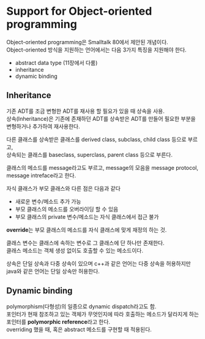 # Support for Object-oriented programming

Object-oriented programming은 Smalltalk 80에서 제안된 개념이다.  
Object-oriented 방식을 지원하는 언어에서는 다음 3가지 특징을 지원해야 한다.  
- abstract data type (11장에서 다룸)
- inheritance
- dynamic binding

## Inheritance
기존 ADT를 조금 변형한 ADT를 재사용 할 필요가 있을 때 상속을 사용.  
상속(Inheritance)은 기존에 존재하던 ADT를 상속받은 ADT를 만들어 필요한 부분을 변형하거나 추가하여 재사용한다.  

다른 클래스를 상속받은 클래스를 derived class, subclass, child class 등으로 부르고,  
상속되는 클래스를 baseclass, superclass, parent class 등으로 부른다.  

클래스의 메소드를 message라고도 부르고, message의 모음을 message protocol, message intreface라고 한다.  

자식 클래스가 부모 클래스와 다른 점은 다음과 같다
- 새로운 변수/메소드 추가 가능
- 부모 클래스의 메소드를 오버라이딩 할 수 있음
- 부모 클래스의 private 변수/메소드는 자식 클래스에서 접근 불가

**override**는 부모 클래스의 메소드를 자식 클래스에 맞게 재정의 하는 것.  

클래스 변수는 클래스에 속하는 변수로 그 클래스에 단 하나만 존재한다.  
클래스 메소드는 객체 생성 없이도 호출할 수 있는 메소드이다.  

상속은 단일 상속과 다중 상속이 있으며 c++과 같은 언어는 다중 상속을 허용하지만 java와 같은 언어는 단일 상속만 허용한다.  

## Dynamic binding
polymorphism(다형성)의 일종으로 dynamic dispatch라고도 함.  
포인터가 현재 참조하고 있는 객체가 무엇인지에 따라 호출하는 메소드가 달라지게 하는 포인터를 **polymorphic reference**라고 한다.  
overriding 했을 때, 혹은 abstract 메소드를 구현할 때 적용된다.  



